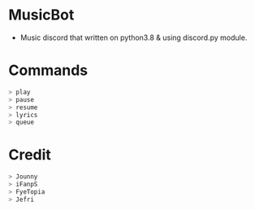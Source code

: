 # MusicBot
- Music discord that written on python3.8 & using discord.py module.

# Commands
```bash
> play
> pause
> resume
> lyrics
> queue
```

# Credit
```bash
> Jounny
> iFanpS
> FyeTopia
> Jefri
```
